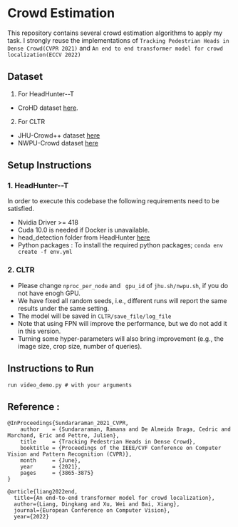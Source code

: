 # Crowd Estimation
This repository contains several crowd estimation algorithms to apply my task.
I strongly reuse the implementations of `Tracking Pedestrian Heads in Dense Crowd(CVPR 2021)` and 
`An end to end transformer model for crowd localization(ECCV 2022)`

## Dataset

1. For HeadHunter--T
- CroHD dataset  [here](https://motchallenge.net/data/Head_Tracking_21/). 
2. For CLTR
- JHU-Crowd++ dataset [here](http://www.crowd-counting.com/)
- NWPU-Crowd dataset [here](https://gjy3035.github.io/NWPU-Crowd-Sample-Code/)


## Setup Instructions

### 1. HeadHunter--T

In order to execute this codebase the following requirements need to be satisfied. 

- Nvidia Driver >= 418
- Cuda 10.0 is needed if Docker is unavailable.
- head_detection folder from HeadHunter [here](https://github.com/Sentient07/HeadHunter) 
- Python packages : To install the required python packages;
	```conda env create -f env.yml```

### 2. CLTR
* Please change ```nproc_per_node``` and ``` gpu_id``` of ```jhu.sh/nwpu.sh```, if you do not have enogh GPU.
* We have fixed all random seeds, i.e., different runs will report the same results under the same setting.
* The model will be saved in ```CLTR/save_file/log_file```
* Note that using FPN will improve the performance, but we do not add it in this version.
* Turning some hyper-parameters will also bring improvement (e.g., the image size, crop size, number of queries).


## Instructions to Run
```
run video_demo.py # with your arguments
```



## Reference :

```
@InProceedings{Sundararaman_2021_CVPR,
    author    = {Sundararaman, Ramana and De Almeida Braga, Cedric and Marchand, Eric and Pettre, Julien},
    title     = {Tracking Pedestrian Heads in Dense Crowd},
    booktitle = {Proceedings of the IEEE/CVF Conference on Computer Vision and Pattern Recognition (CVPR)},
    month     = {June},
    year      = {2021},
    pages     = {3865-3875}
}
```
```
@article{liang2022end,
  title={An end-to-end transformer model for crowd localization},
  author={Liang, Dingkang and Xu, Wei and Bai, Xiang},
  journal={European Conference on Computer Vision},
  year={2022}

```

